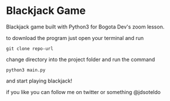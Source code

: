 # Blackjack Game
Blackjack game built with Python3 for Bogota Dev's zoom lesson.

to download the program just open your terminal and run 
```
git clone repo-url
```

change directory into the project folder and run the command
```
python3 main.py
``` 

and start playing blackjack!

if you like you can follow me on twitter or something 
@jdsoteldo
